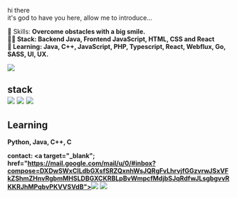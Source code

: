 hi there<br>
it's god to have you here, allow me to introduce...

  💼 Skills: <strong>Overcome obstacles with a big smile.<br>
  👩‍💻  Stack: <strong>Backend Java, Frontend JavaScript, HTML, CSS and React <br>
  🚀  Learning: <strong>Java, C++, JavaScript, PHP, Typescript, React, Webflux, Go, SASS, UI, UX.
  <br>
  
  <img src="https://user-images.githubusercontent.com/115652855/195688266-6a7b8475-b763-407d-b977-5d27fbb07f1f.png">
<br>

<div>
<h2> stack 
<br>
<div>
<img src="https://img.shields.io/badge/HTML-3776AB?style=for-the-badge&logo=html5&logoColor=white">
<img src="https://img.shields.io/badge/CSS3-53EB79?style=for-the-badge&logo=css3&logoColor=white">
<img src="https://img.shields.io/badge/JavaScript-EBD97C?style=for-the-badge&logo=javascript&logoColor=black">
</div>
 
<h2> Learning</h2>
<p>Python, Java, C++, C</p>

contact:
  <a target="_blank"; href="https://mail.google.com/mail/u/0/#inbox?compose=DXDwSWxClLdbGXsfSRZQxnhWsJQRgFvLhrvjfGGzvrwJSxVFkZShmZHnvRgbmMHSLDBGXCKRBLpBvWmpcfMdjbSJqRdfwJLsgbgvvRKKRJhMPqbvPKVVSVdB"><img src="https://img.shields.io/badge/Gmail-D14836?style=for-the-badge&logo=gmail&logoColor=white"/></a>
  <a href="https://www.twitter.com/davittiw"><img src="https://img.shields.io/badge/Twitter-1DA1F2?style=for-the-badge&logo=twitter&logoColor=white"/></a>
</p>  
